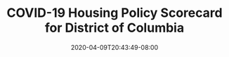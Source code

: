 ---
title: "COVID-19 Housing Policy Scorecard for District of Columbia"
date: 2020-04-09T20:43:49-08:00
layout: single
type: covid-policy-rankings
state_abbrev: dc # use state abbreviation.
state_title: District of Columbia
photoCredit:
hasSubnav: true
fbImage: /images/assets/el-scorecard-social-000006.png
twImage: /images/assets/el-scorecard-social-000006.png
socialDescription: COVID-19 Housing Policy Scorecard for District of Columbia
description: See how Washington, DC ranks in our nationwide scorecard of housing policies in response to COVID-19.
url: /covid-policy-scorecard/dc
aliases:
    - /covid-policy-scorecard/dc
    - /covid-policy-scorecard/district-of-columbia
    - /es/covid-policy-scorecard/dc
    - /es/covid-policy-scorecard/district-of-columbia
---